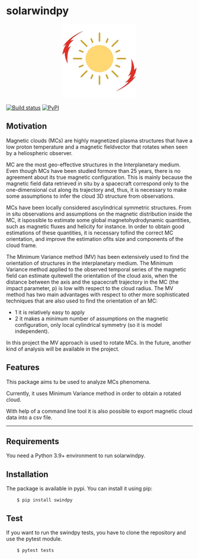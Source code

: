 # solarwindpy
<p align="center">
    <img width=200 src="https://raw.githubusercontent.com/adelarja/space_weather/main/res/logo.jpg">
</p>

[![Build status](https://github.com/adelarja/space_weather/actions/workflows/solarwindpy_ci.yml/badge.svg)](https://github.com/adelarja/space_weather/actions)
[![PyPI](https://img.shields.io/pypi/v/swindpy?color=blue)](https://pypi.org/project/swindpy/)

## Motivation
Magnetic clouds (MCs) are highly magnetized plasma structures that have a low proton temperature and a magnetic fieldvector that rotates when seen by a heliospheric observer.

MC are the most geo-effective structures in the Interplanetary medium. Even though MCs have been studied formore than 25 years, there is no agreement about its true magnetic configuration. This is mainly because the magnetic field data retrieved in situ by a spacecraft correspond only to the one-dimensional cut along its trajectory and, thus, it is necessary to make some assumptions to infer the cloud 3D structure from observations.

MCs have been locally considered ascylindrical symmetric structures. From in situ observations and assumptions on the magnetic distribution inside the MC, it ispossible to estimate some global magnetohydrodynamic quantities, such as magnetic fluxes and helicity for instance. In order to obtain good estimations of these quantities, it is necessary tofind the correct MC orientation, and improve the estimation ofits size and components of the cloud frame.

The Minimum Variance method (MV) has been extensively used to find the orientation of structures in the interplanetary medium.   The  Minimum  Variance  method  applied  to  the  observed temporal series of the magnetic field can estimate quitewell the  orientation  of  the  cloud  axis,  when  the  distance  between  the  axis  and  the  spacecraft  trajectory  in  the  MC  (the impact parameter, p) is low with respect to the cloud radius. The MV method has two main advantages with respect to other more sophisticated techniques that are also used to find the orientation  of  an  MC:
- 1 it is relatively easy to apply
- 2 it makes a minimum number of assumptions on the magnetic configuration, only local cylindrical symmetry (so it is model independent).

In this project the MV approach is used to rotate MCs. In the future, another kind of analysis will be available in the project.

## Features
This package aims tu be used to analyze MCs phenomena.

Currently, it uses Minimum Variance method in order to obtain a rotated cloud.

With help of a command line tool it is also possible to export magnetic cloud data into a
csv file.

--------------------------------------------------------------------------------

## Requirements
You need a Python 3.9+ environment to run solarwindpy.

## Installation
The package is available in pypi. You can install it using pip:

        $ pip install swindpy
        
## Test
If you want to run the swindpy tests, you have to clone the repository and use the
pytest module.

        $ pytest tests
